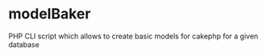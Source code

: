 modelBaker
==========

PHP CLI script which allows to create basic models for cakephp for a given database
